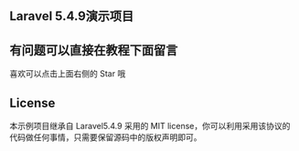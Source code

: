  

## Laravel 5.4.9演示项目

 


## 有问题可以直接在教程下面留言

喜欢可以点击上面右侧的 Star 哦



## License

本示例项目继承自 Laravel5.4.9 采用的 MIT license，你可以利用采用该协议的代码做任何事情，只需要保留源码中的版权声明即可。
